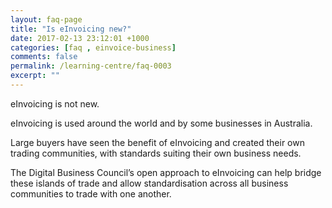 ```yaml
---
layout: faq-page
title: "Is eInvoicing new?"
date: 2017-02-13 23:12:01 +1000
categories: [faq , einvoice-business]
comments: false
permalink: /learning-centre/faq-0003
excerpt: ""
---
```

eInvoicing is not new. 

eInvoicing is used around the world and by some businesses in Australia.

Large buyers have seen the benefit of eInvoicing and created their own trading communities, with standards suiting their own business needs. 

The Digital Business Council’s open approach to eInvoicing can help bridge these islands of trade and allow standardisation across all business communities to trade with one another.
